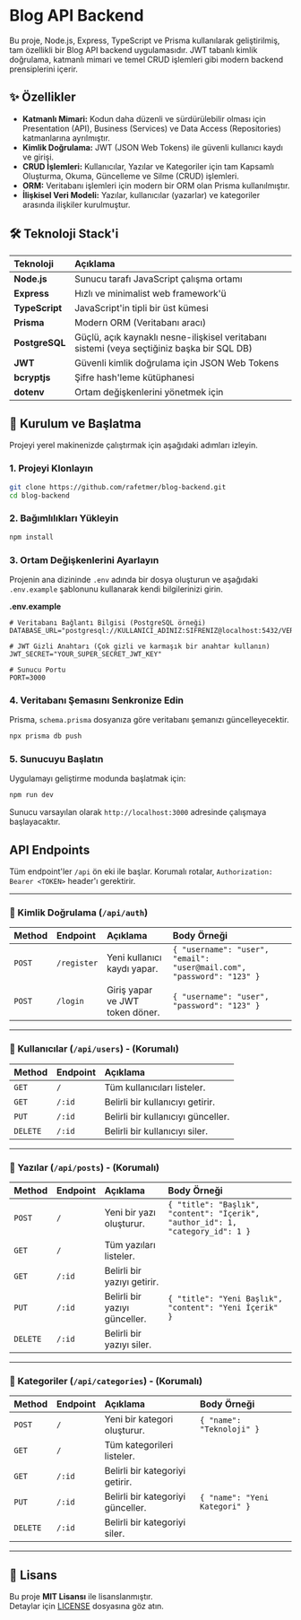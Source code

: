 # Blog API Backend

Bu proje, Node.js, Express, TypeScript ve Prisma kullanılarak geliştirilmiş, tam özellikli bir Blog API backend uygulamasıdır. JWT tabanlı kimlik doğrulama, katmanlı mimari ve temel CRUD işlemleri gibi modern backend prensiplerini içerir.

## ✨ Özellikler

-   **Katmanlı Mimari:** Kodun daha düzenli ve sürdürülebilir olması için Presentation (API), Business (Services) ve Data Access (Repositories) katmanlarına ayrılmıştır.
-   **Kimlik Doğrulama:** JWT (JSON Web Tokens) ile güvenli kullanıcı kaydı ve girişi.
-   **CRUD İşlemleri:** Kullanıcılar, Yazılar ve Kategoriler için tam Kapsamlı Oluşturma, Okuma, Güncelleme ve Silme (CRUD) işlemleri.
-   **ORM:** Veritabanı işlemleri için modern bir ORM olan Prisma kullanılmıştır.
-   **İlişkisel Veri Modeli:** Yazılar, kullanıcılar (yazarlar) ve kategoriler arasında ilişkiler kurulmuştur.

## 🛠️ Teknoloji Stack'i

| Teknoloji   | Açıklama                               |
| :---------- | :------------------------------------- |
| **Node.js** | Sunucu tarafı JavaScript çalışma ortamı  |
| **Express** | Hızlı ve minimalist web framework'ü      |
| **TypeScript**| JavaScript'in tipli bir üst kümesi     |
| **Prisma**  | Modern ORM (Veritabanı aracı)          |
| **PostgreSQL**| Güçlü, açık kaynaklı nesne-ilişkisel veritabanı sistemi (veya seçtiğiniz başka bir SQL DB) |
| **JWT**     | Güvenli kimlik doğrulama için JSON Web Tokens |
| **bcryptjs**| Şifre hash'leme kütüphanesi            |
| **dotenv**  | Ortam değişkenlerini yönetmek için     |

## 🚀 Kurulum ve Başlatma

Projeyi yerel makinenizde çalıştırmak için aşağıdaki adımları izleyin.

### 1. Projeyi Klonlayın

```bash
git clone https://github.com/rafetmer/blog-backend.git
cd blog-backend
```

### 2. Bağımlılıkları Yükleyin

```bash
npm install
```

### 3. Ortam Değişkenlerini Ayarlayın

Projenin ana dizininde `.env` adında bir dosya oluşturun ve aşağıdaki `.env.example` şablonunu kullanarak kendi bilgilerinizi girin.

**.env.example**
```env
# Veritabanı Bağlantı Bilgisi (PostgreSQL örneği)
DATABASE_URL="postgresql://KULLANICI_ADINIZ:SIFRENIZ@localhost:5432/VERITABANI_ADINIZ"

# JWT Gizli Anahtarı (Çok gizli ve karmaşık bir anahtar kullanın)
JWT_SECRET="YOUR_SUPER_SECRET_JWT_KEY"

# Sunucu Portu
PORT=3000
```

### 4. Veritabanı Şemasını Senkronize Edin

Prisma, `schema.prisma` dosyanıza göre veritabanı şemanızı güncelleyecektir.

```bash
npx prisma db push
```

### 5. Sunucuyu Başlatın

Uygulamayı geliştirme modunda başlatmak için:

```bash
npm run dev
```

Sunucu varsayılan olarak `http://localhost:3000` adresinde çalışmaya başlayacaktır.

## API Endpoints

Tüm endpoint'ler `/api` ön eki ile başlar. Korumalı rotalar, `Authorization: Bearer <TOKEN>` header'ı gerektirir.

---

### 🔑 Kimlik Doğrulama (`/api/auth`)

| Method | Endpoint         | Açıklama                  | Body Örneği                                                    |
| :----- | :--------------- | :------------------------ | :------------------------------------------------------------- |
| `POST` | `/register`      | Yeni kullanıcı kaydı yapar. | `{ "username": "user", "email": "user@mail.com", "password": "123" }` |
| `POST` | `/login`         | Giriş yapar ve JWT token döner. | `{ "username": "user", "password": "123" }`                      |

---

### 👤 Kullanıcılar (`/api/users`) - (Korumalı)

| Method   | Endpoint | Açıklama                               |
| :------- | :------- | :------------------------------------- |
| `GET`    | `/`      | Tüm kullanıcıları listeler.            |
| `GET`    | `/:id`   | Belirli bir kullanıcıyı getirir.       |
| `PUT`    | `/:id`   | Belirli bir kullanıcıyı günceller.     |
| `DELETE` | `/:id`   | Belirli bir kullanıcıyı siler.         |

---

### 📝 Yazılar (`/api/posts`) - (Korumalı)

| Method   | Endpoint | Açıklama                               | Body Örneği                                                              |
| :------- | :------- | :------------------------------------- | :----------------------------------------------------------------------- |
| `POST`   | `/`      | Yeni bir yazı oluşturur.               | `{ "title": "Başlık", "content": "İçerik", "author_id": 1, "category_id": 1 }` |
| `GET`    | `/`      | Tüm yazıları listeler.                 |                                                                          |
| `GET`    | `/:id`   | Belirli bir yazıyı getirir.            |                                                                          |
| `PUT`    | `/:id`   | Belirli bir yazıyı günceller.          | `{ "title": "Yeni Başlık", "content": "Yeni İçerik" }`                      |
| `DELETE` | `/:id`   | Belirli bir yazıyı siler.              |                                                                          |

---

### 📂 Kategoriler (`/api/categories`) - (Korumalı)

| Method   | Endpoint | Açıklama                               | Body Örneği                |
| :------- | :------- | :------------------------------------- | :------------------------- |
| `POST`   | `/`      | Yeni bir kategori oluşturur.           | `{ "name": "Teknoloji" }`    |
| `GET`    | `/`      | Tüm kategorileri listeler.             |                            |
| `GET`    | `/:id`   | Belirli bir kategoriyi getirir.        |                            |
| `PUT`    | `/:id`   | Belirli bir kategoriyi günceller.      | `{ "name": "Yeni Kategori" }` |
| `DELETE` | `/:id`   | Belirli bir kategoriyi siler.          |                            |

---

## 📜 Lisans

Bu proje **MIT Lisansı** ile lisanslanmıştır.\
Detaylar için [LICENSE](LICENSE) dosyasına göz atın.

